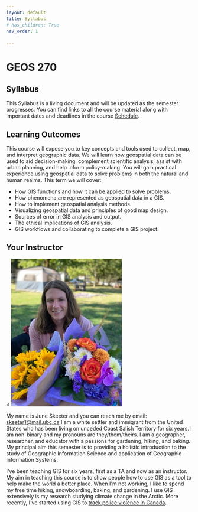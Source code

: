 ```yaml
---
layout: default
title: Syllabus
# has_children: True
nav_order: 1

---
```


# **GEOS 270**
## Syllabus

This Syllabus is a living document and will be updated as the semester progresses.  You can find links to all the course material along with important dates and deadlines in the course [Schedule](docs/Overview.md#course-schedule).

## Learning Outcomes

This course will expose you to key concepts and tools used to collect, map, and interpret geographic data.  We will learn how geospatial data can be used to aid decision-making, complement scientific analysis, assist with urban planning, and help inform policy-making.  You will gain practical experience using geospatial data to solve problems in both the natural and human realms.  This term we will cover:

* How GIS functions and how it can be applied to solve problems.
* How phenomena are represented as geospatial data in a GIS.
* How to implement geospatial analysis methods.
* Visualizing geospatial data and principles of good map design. 
* Sources of error in GIS analysis and output.
* The ethical implications of GIS analysis.
* GIS workflows and collaborating to complete a GIS project.

## Your Instructor

<
<img src="docs/images/June.jpg" alt="hi" class="inline" width="300"/>


My name is June Skeeter and you can reach me by email: skeeter1@mail.ubc.ca  I am a white settler and immigrant from the United States who has been living on unceded Coast Salish Territory for six years.  I am non-binary and my pronouns are they/them/theirs.  I am a geographer, researcher, and educator with a passions for gardening, hiking, and baking.  My principal aim this semester is to providing a holistic introduction to the study of Geographic Information Science and application of Geographic Information Systems.

I've been teaching GIS for six years, first as a TA and now as an instructor.  My aim in teaching this course is to show people how to use GIS as a tool to help make the world a better place.  When I'm not working, I like to spend my free time hiking, snowboarding, baking, and gardening.  I use GIS extensively is my research studying climate change in the Arctic.  More recently, I've started using GIS to [track police violence in Canada](https://policeinvolveddeathsincanada.github.io/DataSets/).  
